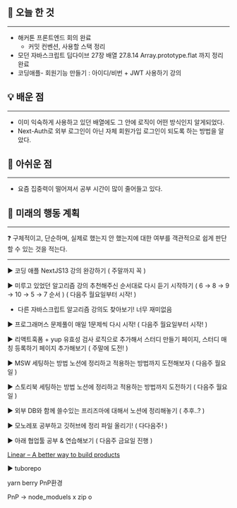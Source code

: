 ## 🚩 오늘 한 것

---

- 해커톤 프론트엔드 회의 완료
  - 커밋 컨벤션, 사용할 스택 정리
- 모던 자바스크립트 딥다이브 27장 배열 27.8.14 Array.prototype.flat 까지 정리 완료
- 코딩애플- 회원기능 만들기 : 아이디/비번 + JWT 사용하기 강의

## 💡 배운 점

---

- 이미 익숙하게 사용하고 있던 배열에도 그 안에 로직이 어떤 방식인지 알게되었다.
- Next-Auth로 외부 로그인이 아닌 자체 회원가입 로그인이 되도록 하는 방법을 알았다.

## 🥹 아쉬운 점

---

- 요즘 집중력이 떨어져서 공부 시간이 많이 줄어들고 있다.

## 📝 미래의 행동 계획

---

<aside>
❓ 구체적이고, 단순하며, 실제로 했는지 안 했는지에 대한 여부를 객관적으로 쉽게 판단할 수 있는 것을 적는다.

</aside>

---

► 코딩 애플 NextJS13 강의 완강하기 ( 주말까지 꼭 )

► 미루고 있었던 알고리즘 강의 추천해주신 순서대로 다시 듣기 시작하기 ( 6 → 8 → 9 → 10 → 5 → 7 순서 ) ( 다음주 월요일부터 시작! )

- 다른 자바스크립트 알고리즘 강의도 찾아보기! 너무 재미없음

► 프로그래머스 문제풀이 매일 1문제씩 다시 시작! ( 다음주 월요일부터 시작! )

► 리액트훅폼 + yup 유효성 검사 로직으로 추가해서 스터디 만들기 페이지, 스터디 매칭 등록하기 페이지 추가해보기 ( 주말에 도전! )

► MSW 세팅하는 방법 노션에 정리하고 적용하는 방법까지 도전해보자 ( 다음주 월요일 )

► 스토리북 세팅하는 방법 노션에 정리하고 적용하는 방법까지 도전하기 ( 다음주 월요일 )

► 외부 DB와 함께 쓸수있는 프리즈마에 대해서 노션에 정리해놓기 ( 추후..? )

► 모노레포 공부하고 깃허브에 정리 파일 올리기! ( 다다음주! )

► 아래 협업툴 공부 & 연습해보기 ( 다음주 금요일 진행 )

[Linear – A better way to build products](https://linear.app/)

► tuborepo

yarn berry PnP환경

PnP -> node_moduels x zip o
